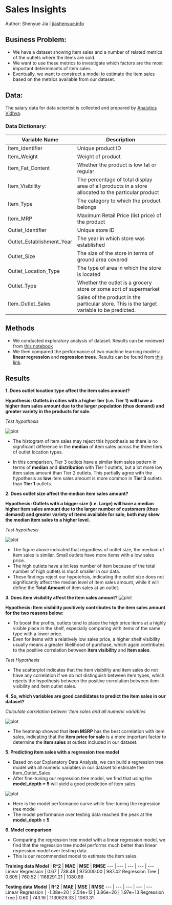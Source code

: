 # Sales Insights
Author: Shenyue Jia | [jiashenyue.info](https://jiashenyue.info)
## Business Problem:
- We have a dataset showing item sales and a number of related metrics of the outlets where the items are sold. 
- We want to use these metrics to investigate which factors are the most important determinants of item sales. 
- Eventually, we want to construct a model to estimate the item sales based on the metrics available from our dataset.
## Data:
The salary data for data scientist is collected and prepared by [Analytics Vidhya](https://datahack.analyticsvidhya.com/contest/practice-problem-big-mart-sales-iii/).

### Data Dictionary:
Variable Name  | Description
-------------------|------------------
Item_Identifier	| Unique product ID
Item_Weight	| Weight of product
Item_Fat_Content	| Whether the product is low fat or regular
Item_Visibility	| The percentage of total display area of all products in a store allocated to the particular product
Item_Type	| The category to which the product belongs
Item_MRP	| Maximum Retail Price (list price) of the product
Outlet_Identifier	| Unique store ID
Outlet_Establishment_Year	| The year in which store was established
Outlet_Size	| The size of the store in terms of ground area covered
Outlet_Location_Type	| The type of area in which the store is located
Outlet_Type	| Whether the outlet is a grocery store or some sort of supermarket
Item_Outlet_Sales	| Sales of the product in the particular store. This is the target variable to be predicted.


## Methods
- We conducted exploratory analysis of dataset. Results can be reviewed from [this notebook](https://github.com/jiashenyue/salary-insights/blob/main/Data_Science_Sales_Insights_EDA.ipynb)
- We then compared the performance of two machine learning models: **linear regression** and **regression trees**. Results can be found from [this link](https://github.com/jiashenyue/salary-insights/blob/main/machine_learning_sales.ipynb).

## Results

**1. Does outlet location type affect the item sales amount?**

**Hypothesis: Outlets in cities with a higher tier (i.e. Tier 1) will have a higher item sales amount due to the larger population (thus demand) and greater variety in the products for sale.**

*Test hypothesis*

![plot](https://github.com/jiashenyue/salary-insights/blob/main/hist_outlet_type.png)

- The histogram of item sales may reject this hypothesis as there is no significant difference in the **median** of item sales across the three tiers of outlet location types.

- In this comparison, Tier 3 outlets have a similar item sales pattern in terms of **median** and **distribution** with Tier 1 outlets, but a lot more low item sales amount than Tier 2 outlets. This partially agree with the hypothesis as **low** item sales amount is more common in **Tier 3** outlets than **Tier 1** outlets.

**2. Does outlet size affect the median item sales amount?**

**Hypothesis: Outlets with a bigger size (i.e. Large) will have a median higher item sales amount due to the larger number of customers (thus demand) and greater variety of items available for sale, both may skew the median item sales to a higher level.**

*Test hypothesis*

![plot](https://github.com/jiashenyue/salary-insights/blob/main/hist_outlet_size.png)

- The figure above indicated that regardless of outlet size, the medium of item sales is similar. Small outlets have more items with a low sales price.
- The high outlets have a lot less number of item because of the total number of high outlets is much smaller in our data.
- These findings reject our hypotehsis, indicating the outlet size does not significantly affect the median level of item sales amount, while it will define the **Total Amount** of item sales at an outlet.

**3. Does item visibility affect the item sales amount?**
![plot](https://github.com/jiashenyue/salary-insights/blob/main/scatter_outlet_type.png)

**Hypothesis: Item visibility positively contributes to the item sales amount for the two reasons below:**

- To boost the profits, outlets tend to place the high price items at a highly visible place in the shelf, especially comparing with items of the same type with a lower price.
- Even for items with a relatively low sales price, a higher shelf visibility usually means a greater likelihood of purchase, which again contributes to the positive correlation between **item visibility** and **item sales**.

*Test Hypothesis*

- The scatterplot indicates that the item visibility and item sales do not have any correlation if we do not distinguish between item types, which rejects the hypothesis between the positive correlation between item visibility and item outlet sales.

**4. So, which variables are good candidates to predict the item sales in our dataset?**

*Calculate correlation betwen 'item sales and all numeric variables*

![plot](https://github.com/jiashenyue/salary-insights/blob/main/corr.png)

- The heatmap showed that **item MSRP** has the best correlation with item sales, indicating that the **item price for sale** is a more important factor to determine the **item sales** at outlets included in our dataset.

**5. Predicting item sales with a regression tree model**

- Based on our Explanatory Data Analysis, we can build a regression tree model with all numeric variables in our dataset to estimate the Item_Outlet_Sales
- After fine-tuning our regression tree model, we find that using the **model_depth = 5** will yield a good prediction of item sales 

![plot](https://github.com/jiashenyue/salary-insights/blob/main/regression_tree.png)

- Here is the model performance curve while fine-tuning the regression tree model
- The model performance over testing data reached the peak at the **model_depth = 5**

**6. Model comparison**

- Comparing the regression tree model with a linear regression model, we find that the regression tree model performs much better than linear regression model over testing data.
- This is our recommended model to estimate the item sales.

**Training data**
**Model** | **R^2** | **MAE** | **MSE** | **RMSE** 
--- | --- | --- | --- | ---
Linear Regression | 0.67 | 738.48 | 975000.00 | 987.42
Regression Tree | 0.605 | 760.52 | 1168291.21 | 1080.88

**Testing data**
**Model** | **R^2** | **MAE** | **MSE** | **RMSE** 
--- | --- | --- | --- | ---
Linear Regression | -1.38e+20 | 2.54e+12 | 3.86e+26 | 1.97e+13
Regression Tree | 0.60 | 743.16 | 1130629.33 | 1063.31
